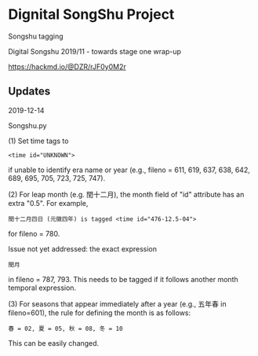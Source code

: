 # Dignital SongShu Project
Songshu tagging

Digital Songshu 2019/11 - towards stage one wrap-up

https://hackmd.io/@DZR/rJF0y0M2r

## Updates
2019-12-14

Songshu.py

(1) Set time tags to 
    
    <time id="UNKNOWN">
if unable to identify era name or year (e.g., fileno = 611, 619, 637, 638, 642, 689, 695, 705, 723, 725, 747).

(2) For leap month (e.g. 閏十二月), the month field of "id" attribute has an extra "0.5". For example,
    
    閏十二月四日 (元徽四年) is tagged <time id="476-12.5-04">
    
for fileno = 780.

Issue not yet addressed: the exact expression 

    閏月

in fileno = 787, 793. This needs to be tagged if it follows another month temporal expression.

(3) For seasons that appear immediately after a year (e.g., 五年春 in fileno=601), the rule for defining the month is as follows:

    春 = 02, 夏 = 05, 秋 = 08, 冬 = 10
    
This can be easily changed.
